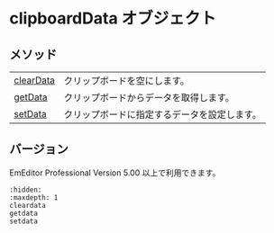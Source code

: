 # clipboardData オブジェクト

## メソッド

|     |     |
| --- | --- |
| [clearData](cleardata) | クリップボードを空にします。 |
| [getData](getdata) | クリップボードからデータを取得します。 |
| [setData](setdata) | クリップボードに指定するデータを設定します。 |

## バージョン

EmEditor Professional Version 5.00 以上で利用できます。


```{toctree}
:hidden:
:maxdepth: 1
cleardata
getdata
setdata
```
